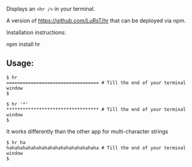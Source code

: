 Displays an `<hr />` in your terminal.

A version of https://github.com/LuRsT/hr that can be deployed via npm.

Installation instructions:

npm install hr

## Usage:

    $ hr
    ================================== # Till the end of your terminal window
    $

    $ hr '*'
    ********************************** # Till the end of your terminal window
    $

It works differently than the other app for multi-character strings

    $ hr ha
    hahahahahahahahahahahahahahahahaha # Till the end of your terminal window
    $
